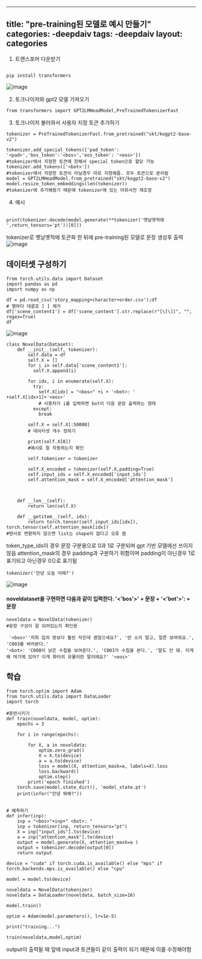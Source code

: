 -----
title: "pre-training된 모델로 예시 만들기"
categories:
  -deepdaiv
tags:
  -deepdaiv
layout: categories
-----







1. 트랜스포머 다운받기

```

pip install transformers

```

![image](https://github.com/user-attachments/assets/958f3c29-f484-486a-85eb-0dc50aabcb0c)

2. 토크나이저와 gpt2 모델 가져오기
   
```
from transformers import GPT2LMHeadModel,PreTrainedTokenizerFast
```

3. 토크나이저 불러와서 사용자 지정 토큰 추가하기

```
tokenizer = PreTrainedTokenizerFast.from_pretrained("skt/kogpt2-base-v2")

tokenizer.add_special_tokens({'pad_token': '<pad>','bos_token':'<bos>','eos_token': '<eos>'})
#tokenizer에서 지정한 토큰에 한해서 special token으로 할당 가능
tokenizer.add_tokens(['<bot>'])
#tokenizer에서 지정한 토큰이 아닐경우 따로 지정해줌. 모두 토큰으로 분리됨
model = GPT2LMHeadModel.from_pretrained("skt/kogpt2-base-v2")
model.resize_token_embeddings(len(tokenizer))
#tokenizer에 추가해줬기 때문에 tokenizer에 있는 어휘사전 재조정

```

4. 예시

```

print(tokenizer.decode(model.generate(**tokenizer('옛날옛적에 ',return_tensors='pt'))[0]))

```
tokenizer로 옛날옛적에 토큰화 한 뒤에 pre-training된 모델로 문장 생성후 출력
![image](https://github.com/user-attachments/assets/d238cab4-595f-4dd7-a8a9-5e7747be5705)

   
## 데이터셋 구성하기

```
from torch.utils.data import Dataset
import pandas as pd
import numpy as np
```
```
df = pd.read_csv('story_mapping+character+order.csv');df
# 행마다 대괄호 [ ] 제거
df['scene_content1'] = df['scene_content'].str.replace(r"[\[\]]", "", regex=True)
df
```

![image](https://github.com/user-attachments/assets/6eda734d-9214-4b49-b62b-f4d2f7a4a517)

```
class NovelData(Dataset):
    def __init__(self, tokenizer):
        self.data = df
        self.X = []
        for i in self.data['scene_content1']:
          self.X.append(i)

        for idx, i in enumerate(self.X):
          try:
            self.X[idx] = "<bos>" +i + '<bot>: ' +self.X[idx+1]+'<eos>'
            # 사용자가 i를 입력하면 bot이 다음 문장 출력하는 형태
          except:
            break

        self.X = self.X[:50000]
        # 데이터셋 개수 정하기

        print(self.X[0])
        #예시로 잘 작동하는지 확인

        self.tokenizer = tokenizer

        self.X_encoded = tokenizer(self.X,padding=True)
        self.input_ids = self.X_encoded['input_ids']
        self.attention_mask = self.X_encoded['attention_mask']



    def __len__(self):
        return len(self.X)

    def __getitem__(self, idx):
        return torch.tensor(self.input_ids[idx]), torch.tensor(self.attention_mask[idx])
#텐서로 변환하지 않으면 list는 shape이 없다고 오류 뜸
```

token_type_ids이 경우 문장 구분용으로 0과 1로 구분되며 gpt 기반 모델에선 쓰이지 않음
attention_mask의 경우 padding과 구분하기 위함이며 padding이 아닌경우 1로 표기되고 아닌경우 0으로 표기됨
```
tokenizer('안녕 오늘 어때?')
```
![image](https://github.com/user-attachments/assets/ceb8bf12-deea-4ded-8eb7-5379e527c7ba)


#### noveldataset을 구현하면 다음과 같이 입력한다. '<'bos'>' + 문장  + '<'bot'>': + 문장
```
noveldata = NovelData(tokenizer)
#문장 구성이 잘 되어있는지 확인용
```
```
 '<bos>''저희 집의 방보다 훨씬 작은데 괜찮으세요?', '딴 소리 말고, 얼른 보여줘요.', 'C003를 바라본다.'
'<bot>: 'C008이 낡은 수첩을 보여준다.', 'C003가 수첩을 본다.', '말도 안 돼. 이게 왜 여기에 있어? 이게 화타의 유물이란 말이에요?' '<eos>'
```

## 학습
```
from torch.optim import Adam
from torch.utils.data import DataLoader
import torch
```

```
#훈련시키기
def train(noveldata, model, optim):
    epochs = 3

    for i in range(epochs):
        
        for X, a in noveldata:
            optim.zero_grad()
            X = X.to(device)
            a = a.to(device)
            loss = model(X, attention_mask=a, labels=X).loss
            loss.backward()
            optim.step()
        print('epoch finished')
    torch.save(model.state_dict(), 'model_state.pt')
    print(infer("안녕 뭐해?"))


# 예측하기
def infer(inp):
    inp = "<bos>"+inp+" <bot>: "
    inp = tokenizer(inp, return_tensors="pt")
    X = inp["input_ids"].to(device)
    a = inp["attention_mask"].to(device)
    output = model.generate(X, attention_mask=a )
    output = tokenizer.decode(output[0])
    return output

device = "cuda" if torch.cuda.is_available() else "mps" if torch.backends.mps.is_available() else "cpu"

model = model.to(device)

noveldata = NovelData(tokenizer)
noveldata = DataLoader(noveldata, batch_size=16)

model.train()

optim = Adam(model.parameters(), lr=1e-5)

print("training...")

train(noveldata,model,optim)
```
output이 출력될 때 앞에 input과 토큰들이 같이 출력이 되기 때문에 이를 수정해야함

